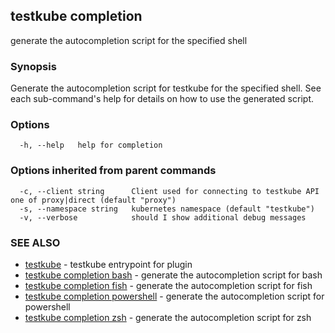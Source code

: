 ## testkube completion

generate the autocompletion script for the specified shell

### Synopsis


Generate the autocompletion script for testkube for the specified shell.
See each sub-command's help for details on how to use the generated script.


### Options

```
  -h, --help   help for completion
```

### Options inherited from parent commands

```
  -c, --client string      Client used for connecting to testkube API one of proxy|direct (default "proxy")
  -s, --namespace string   kubernetes namespace (default "testkube")
  -v, --verbose            should I show additional debug messages
```

### SEE ALSO

* [testkube](testkube.md)	 - testkube entrypoint for plugin
* [testkube completion bash](testkube_completion_bash.md)	 - generate the autocompletion script for bash
* [testkube completion fish](testkube_completion_fish.md)	 - generate the autocompletion script for fish
* [testkube completion powershell](testkube_completion_powershell.md)	 - generate the autocompletion script for powershell
* [testkube completion zsh](testkube_completion_zsh.md)	 - generate the autocompletion script for zsh

